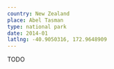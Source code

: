 ```yaml
---
country: New Zealand
place: Abel Tasman
type: national park
date: 2014-01
latlng: -40.9050316, 172.9648909
---
```


TODO
